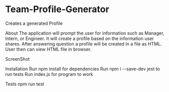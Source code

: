 # Team-Profile-Generator
Creates a generated Profile 

About
The application will prompt the user for information such as Manager, Intern, or Engineer. It will create a profile based on the information user shares. 
After answering question a profile will be created in a file as HTML.
User then can view HTML file in browser.

ScreenShot

Installation
Run npm install for dependencies
Run npm i --save-dev  jest to run tests
Run index.js for program to work


Tests
npm run test
